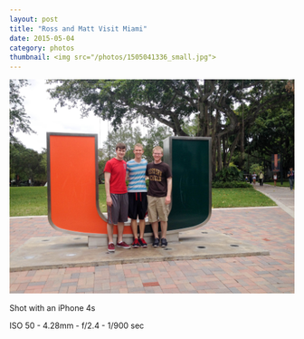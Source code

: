 ```yaml
---
layout: post
title: "Ross and Matt Visit Miami"
date: 2015-05-04
category: photos
thumbnail: <img src="/photos/1505041336_small.jpg">
---
```

<img src="/photos/1505041336.jpg" class="image fit">

Shot with an iPhone 4s

ISO 50 -
4.28mm -
f/2.4 -
1/900 sec
